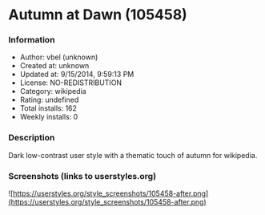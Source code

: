 # Autumn at Dawn (105458)

### Information
- Author: vbel (unknown)
- Created at: unknown
- Updated at: 9/15/2014, 9:59:13 PM
- License: NO-REDISTRIBUTION
- Category: wikipedia
- Rating: undefined
- Total installs: 162
- Weekly installs: 0


### Description
Dark low-contrast user style with a thematic touch of autumn for wikipedia.


### Screenshots (links to userstyles.org)
![https://userstyles.org/style_screenshots/105458-after.png](https://userstyles.org/style_screenshots/105458-after.png)



